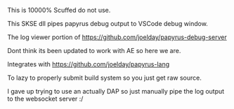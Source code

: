 This is 10000% Scuffed do not use.

This SKSE dll pipes papyrus debug output to VSCode debug window.

The log viewer portion of https://github.com/joelday/papyrus-debug-server

Dont think its been updated to work with AE so here we are.

Integrates with https://github.com/joelday/papyrus-lang


To lazy to properly submit build system so you just get raw source.

I gave up trying to use an actually DAP so just manually pipe the log output to the websocket server :/
